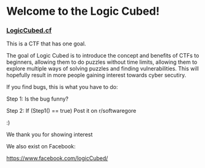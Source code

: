 # **Welcome to the Logic Cubed!**

### [LogicCubed.cf](http://logiccubed.cf)
This is a CTF that has one goal.


The goal of Logic Cubed is to introduce the concept and benefits of CTFs to beginners, allowing them to do puzzles without time limits, allowing them to explore multiple ways of solving puzzles and finding vulnerabilities. This will hopefully result in more people gaining interest towards cyber secutiry.


If you find bugs, this is what you have to do:


 Step 1: Is the bug funny?


 Step 2: If (Step1() == true) Post it on r/softwaregore


:)


We thank you for showing interest


We also exist on Facebook:


https://www.facebook.com/logicCubed/
